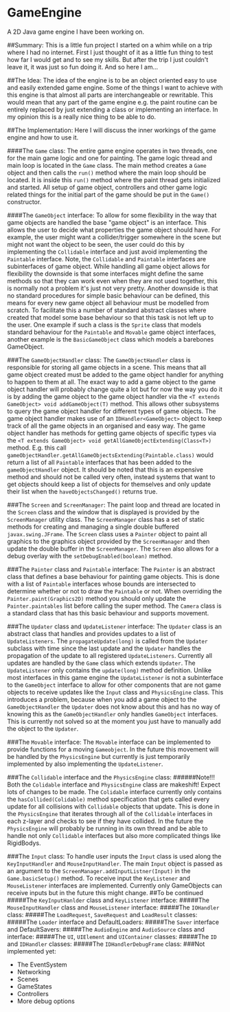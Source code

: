 # GameEngine
A 2D Java game engine I have been working on.

##Summary:
This is a little fun project I started on a whim while on a trip where I had no internet. First I just thought of it as a little fun thing to test how far I would get and to see my skills. But after the trip I just couldn't leave it, it was just so fun doing it. And so here I am...

##The Idea:
The idea of the engine is to be an object oriented easy to use and easily extended game engine. Some of the things I want to achieve with this engine is that almost all parts are interchangeable or rewritable. This would mean that any part of the game engine e.g. the paint routine can be entirely replaced by just extending a class or implementing an interface. In my opinion this is a really nice thing to be able to do.

##The Implementation:
Here I will discuss the inner workings of the game engine and how to use it.

####The `Game` class:
The entire game engine operates in two threads, one for the main game logic and one for painting. The game logic thread and main loop is located in the `Game` class. The main method creates a `Game` object and then calls the `run()` method where the main loop should be located. It is inside this `run()` method where the paint thread gets initialized and started. All setup of game object, controllers and other game logic related things for the initial part of the game should be put in the `Game()` constructor.

####The `GameObject` interface:
To allow for some flexibility in the way that game objects are handled the base "game object" is an interface. This allows the user to decide what properties the game object should have. For example, the user might want a collider/trigger somewhere in the scene but might not want the object to be seen, the user could do this by implementing the `Collidable` interface and just avoid implementing the `Paintable` interface. Note, the `Collidable` and `Paintable` interfaces are subinterfaces of game object. While handling all game object  allows for flexibility the downside is that some interfaces might define the same methods so that they can work even when they are not used together, this is normally not a problem it's just not very pretty. Another downside is that no standard procedures for simple basic behaviour can be defined, this means for every new game object all behaviour must be modelled from scratch. To facilitate this a number of standard abstract classes where created that model some base behaviour so that this task is not left up to the user. One example if such a class is the `Sprite` class that models standard behaviour for the `Paintable` and `Movable` game object interfaces, another example is the `BasicGameObject` class which models a barebones GameObject.

###The `GameObjectHandler` class:
The `GameObjectHandler` class is responsible for storing all game objects in a scene. This means that all game object created must be added to the game object handler for anything to happen to them at all. The exact way to add a game object to the game object handler will probably change quite a lot but for now the way you do it is by adding the game object to the game object handler via the `<T extends GameObject> void addGameObject(T)` method. This allows other subsystems to query the game object handler for different types of game objects. The game object handler makes use of an `IDHandler<GameObject>` object to keep track of all the game objects in an organised and easy way. The game object handler has methods for getting game objects of specific types via the `<T extends GameObject> void getAllGameObjectExtending(Class<T>)` method. E.g. this call `gameObjectHandler.getAllGameObjectsExtending(Paintable.class)` would return a list of all `Paintable` interfaces that has been added to the `gameObjectHandler` object. It should be noted that this is an expensive method and should not be called very often, instead systems that want to get objects should keep a list of objects for themselves and only update their list when the `haveObjectsChanged()` returns true.

###The `Screen` and `ScreenManager`:
The paint loop and thread are located in the `Screen` class and the window that is displayed is provided by the `ScreenManager` utility class. The `ScreenManager` class has a set of static methods for creating and managing a single double buffered `javax.swing.JFrame`. The `Screen` class uses a `Painter` object to paint all graphics to the graphics object provided by the `ScreenManager` and then update the double buffer in the `ScreenManager`. The `Screen` also allows for a debug overlay with the `setDebugEnabled(boolean)` method.

###The `Painter` class and `Paintable` interface:
The `Painter` is an abstract class that defines a base behaviour for painting game objects. This is done with a list of `Paintable` interfaces whose bounds are intersected to determine whether or not to draw the `Paintable` or not. When overriding the `Painter.paint(Graphics2D)` method you should only update the `Painter.paintables` list before calling the super method. The `Camera` class is a standard class that has this basic behaviour and supports movement.

###The `Updater` class and `UpdateListener` interface:
The `Updater` class is an abstract class that handles and provides updates to a list of `UpdateListeners`. The `propagateUpdate(long)` is called from the `Updater` subclass with time since the last update and the `Updater` handles the propagation of the update to all registered `UpdateListeners`. Currently all updates are handled by the `Game` class which extends `Updater`. The `UpdateListener` only contains the `update(long)` method definition. Unlike most interfaces in this game engine the `UpdateListener` is not a subinterface to the `GameObject` interface to allow for other components that are not game objects to receive updates like the `Input` class and `PhysicsEngine` class. This introduces a problem, because when you add a game object to the `GameObjectHandler` the `Updater` does not know about this and has no way of knowing this as the `GameObjectHandler` only handles `GameObject` interfaces. This is currently not solved so at the moment you just have to manually add the object to the `Updater`.

###The `Movable` interface:
The `Movable` interface can be implemented to provide functions for a moving `Gameobject`. In the future this movement will be handled by the `PhysicsEngine` but currently is just temporarily implemented by also implementing the `UpdateListener`.

###The `Collidable` interface and the `PhysicsEngine` class:
######Note!!! Both the `Colidable` interface and `PhysicsEngine` class are makeshift! Expect lots of changes to be made.
The `Colidable` interface currently only contains the `hasCollided(Colidable)` method specification that gets called every update for all collisions with `Collidable` objects that update. This is done in the `PhysicsEngine` that iterates through all of the `Collidable` interfaces in each z-layer and checks to see if they have collided. In the future the `PhysicsEngine` will probably be running in its own thread and be able to handle not only `Collidable` interfaces but also more complicated things like RigidBodys.

###The `Input` class:
To handle user inputs the `Input` class is used along the `KeyInputHandler` and `MouseInputHandler`. The main `Input` object is passed as an argument to the `ScreenManager.addInputListner(Input)` in the `Game.basicSetup()` method. To receive input the `KeyListener` and `MouseListener` interfaces are implemented. Currently only GameObjects can receive inputs but in the future this might change.
##To be continued
#####The `KeyInputHanlder` class and `KeyListener` interface:
#####The `MouseInputHandler` class and `MouseListener` interface:
#####The `IOHandler` class:
#####The `LoadRequest`, `SaveRequest` and `LoadResult` classes:
#####The `Loader` interface and DefaultLoaders:
#####The `Saver` interface and DefaultSavers:
#####The `AudioEngine` and `AudioSource` class and interface:
#####The `UI`, `UIElement` and `UIContainer` classes:
#####The `ID` and `IDHandler` classes:
#####The `IDHandlerDebugFrame` class:
###Not implemented yet:
* The EventSystem
* Networking
* Scenes
* GameStates
* Controllers
* More debug options
